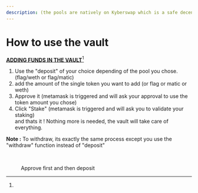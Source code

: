 ```yaml
---
description: (the pools are natively on Kyberswap which is a safe decentralized exchange)
---
```


# How to use the vault

[**ADDING FUNDS IN THE VAULT**](#user-content-fn-1)[^1]

1. Use the "deposit" of your choice depending of the pool you chose. (flag/weth or flag/matic)&#x20;
2. add the amount of the single token you want to add (or flag or matic or weth)
3. Approve it (metamask is triggered and will ask your approval to use the token amount you chose)
4. Click "Stake" (metamask is triggered and will ask you to validate your staking) \
   and thats it ! Nothing more is needed, the vault will take care of everything.&#x20;

**Note :** To withdraw, its exactly the same process except you use the "withdraw" function instead of "deposit"

<figure><img src="../../.gitbook/assets/Capture d’écran 2023-01-21 à 20.57.21.png" alt=""><figcaption><p>Approve first and then deposit</p></figcaption></figure>

[^1]: 
